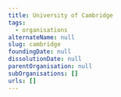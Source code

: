 ```yaml
---
title: University of Cambridge
tags:
  - organisations
alternateName: null
slug: cambridge
foundingDate: null
dissolutionDate: null
parentOrganisation: null
subOrganisations: []
urls: []
---
```

